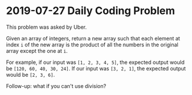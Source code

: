 # 2019-07-27 Daily Coding Problem

This problem was asked by Uber.

Given an array of integers, return a new array such that each element at 
index `i` of the new array is the product of all the numbers in the original array except the one at `i`.

For example, if our input was `[1, 2, 3, 4, 5]`, the expected output would be
`[120, 60, 40, 30, 24]`. If our input was `[3, 2, 1]`, the expected output would
be `[2, 3, 6]`.

Follow-up: what if you can't use division?
